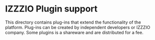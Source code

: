 # IZZZIO Plugin support

This directory contains plug-ins that extend the functionality of the platform. Plug-ins can be created by independent developers or IZZZIO company. Some plugins is a shareware and are distributed for a fee.